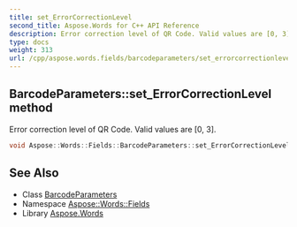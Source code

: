 ```yaml
---
title: set_ErrorCorrectionLevel
second_title: Aspose.Words for C++ API Reference
description: Error correction level of QR Code. Valid values are [0, 3].
type: docs
weight: 313
url: /cpp/aspose.words.fields/barcodeparameters/set_errorcorrectionlevel/
---
```

## BarcodeParameters::set_ErrorCorrectionLevel method


Error correction level of QR Code. Valid values are [0, 3].

```cpp
void Aspose::Words::Fields::BarcodeParameters::set_ErrorCorrectionLevel(const System::String &value)
```

## See Also

* Class [BarcodeParameters](../)
* Namespace [Aspose::Words::Fields](../../)
* Library [Aspose.Words](../../../)
